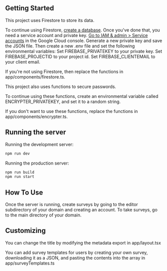 ## Getting Started

This project uses Firestore to store its data.

To continue using Firestore, [create a database](https://firebase.google.com/docs/firestore/quickstart).
Once you've done that, you need a service account and private key. [Go to IAM & admin > Service accounts](https://console.cloud.google.com/iam-admin/serviceaccounts) in the Google Cloud console. Generate a new private key and save the JSON file. Then create a new .env file and set the following environmental variables:
Set FIREBASE_PRIVATEKEY to your private key.
Set FIREBASE_PROJECTID to your project id.
Set FIREBASE_CLIENTEMAIL to your client email.

If you're not using Firestore, then replace the functions in app/components/firestore.ts.

This project also uses functions to secure passwords.

To continue using these functions, create an environmental variable called ENCRYPTER_PRIVATEKEY, and set it to a random string.

If you don't want to use these functions, replace the functions in app/components/encrypter.ts.

## Running the server

Running the development server:

```bash
npm run dev
```

Running the production server:

```bash
npm run build
npm run start
```

## How To Use

Once the server is running, create surveys by going to the editor subdirectory of your domain and creating an account. To take surveys, go to the main directory of your domain.

## Customizing

You can change the title by modifying the metadata export in app/layout.tsx

You can add survey templates for users by creating your own survey, downloading it as a JSON, and pasting the contents into the array in app/surveyTemplates.ts
